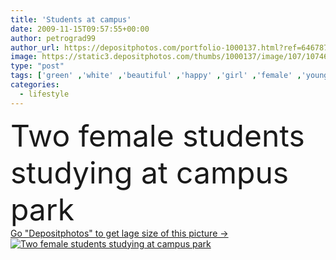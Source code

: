 ```yaml
---
title: 'Students at campus'
date: 2009-11-15T09:57:55+00:00
author: petrograd99
author_url: https://depositphotos.com/portfolio-1000137.html?ref=64678756
image: https://static3.depositphotos.com/thumbs/1000137/image/107/1074669/api_thumb_450.jpg?forcejpeg=true
type: "post"
tags: ['green' ,'white' ,'beautiful' ,'happy' ,'girl' ,'female' ,'young' ,'smiling' ,'summer' ,'grass' ,'people' ,'women' ,'relaxation' ,'park' ,'outdoors' ,'cheerful' ,'nature' ,'fresh' ,'outdoor' ,'portrait' ,'cute' ,'caucasian' ,'smile' ,'friendship' ,'teenager' ,'youth' ,'pretty' ,'couple' ,'two' ,'school' ,'woman' ,'lifestyle' ,'together' ,'friends' ,'learning' ,'education' ,'studying' ,'study' ,'attractive' ,'casual' ,'student' ,'campus' ,'teen' ,'books' ,'At' ,'carefree' ,'students' ]
categories: 
  - lifestyle
---
```

<div aling="center">
            <font size="60"> Two female students studying at campus park</font>   
</div>
<div>
    <a href='https://static3.depositphotos.com/thumbs/1000137/image/107/1074669/api_thumb_450.jpg?forcejpeg=true?ref=64678756' target=_blank > Go "Depositphotos" to get lage size of this picture ->
        <img href='https://static3.depositphotos.com/thumbs/1000137/image/107/1074669/api_thumb_450.jpg?forcejpeg=true?ref=64678756' src='https://static3.depositphotos.com/1000137/107/i/950/depositphotos_1074669-stock-photo-students-at-campus.jpg?forcejpeg=true' alt='Two female students studying at campus park' >
    </a>
</div>
